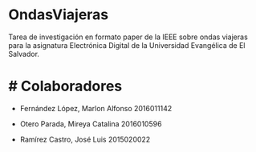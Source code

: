 # OndasViajeras

Tarea de investigación en formato paper de la IEEE sobre ondas viajeras para la asignatura Electrónica Digital de la Universidad Evangélica de El Salvador.

# # Colaboradores

* Fernández López, Marlon Alfonso 2016011142

* Otero Parada, Mireya Catalina 2016010596

* Ramírez Castro, José Luis  2015020022
